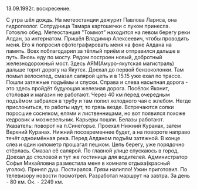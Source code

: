 13.09.1992г. воскресение.

  С утра шёл дождь. На метеостанции дежурит  Павлова Лариса, она гидрогеолог. Сотрудница Тамара картошечки с луком принесла. Готовлю обед.
  Метеостанция "Томмот" находится на левом берегу реки Алдан, за интернатом. Пришёл Владимир Алексеевич, чтобы проводить меня. Его я попросил сфотографировать меня на фоне Алдана на память. Всех поблагодарил за тёплый приём и отправился дальше в путь.
  Вновь еду по мосту. Рядом построен новый, добротный железнодорожный мост. Здесь АЯМ(Амуро-якутская магистраль) дальше торит дорогу на Якутск. Доехал до первой бензоколонки. Там помыл велосипед, смазал салярой цепь и в 15.15 уже ехал по трассе.
  Пошли затяжные подъёмы и спуски. Справа и слева насыпная дорога - это здесь пройдёт будующая железная дорога.
  Посёлок Яконит, столовая и магазин не работают. Через 40 км перед очередным подъёмом забрался в трубу и там попил холодного чая с жлебом. Негде прислониться, то работы идут, то грязь везде. Встречаются сопки поросшие сосняком, елями и лиственницами, но вот появился похоже кедровик и мозжевельник.
  Карьеры пошли. Белазы работают. Указатель: поворот на п.Синегорье. Проехал Нижний Куранах, затем Верхний Куранах. Нижний посовременнее будет, а на повороте направо течёт одноимённая река.
   Перед Алданом подъём затяжной. В конце слез и один километр прошагал пешком. Цепь берегу, уже порядочно стёрлась. Смазал её салярой.
  По главной улице спускаюсь в город. Доехал до столовой и тут же гостиница для водителей. Администратор Софья Михайловна разместила меня в комнате отдыха(красный уголок). 
   Принял душ. Постирался. Грязи налипло! Ужин приготовил. По телевизору новости посмотрел. Разработал маршрут на завтра.
  За день - 80 км. Ок. - 2249 км.
